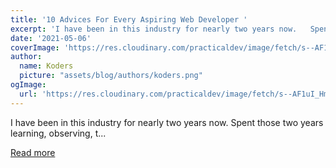```yaml
---
title: '10 Advices For Every Aspiring Web Developer '
excerpt: 'I have been in this industry for nearly two years now.   Spent those two years learning, observing, t...'
date: '2021-05-06'
coverImage: 'https://res.cloudinary.com/practicaldev/image/fetch/s--AF1uI_Hm--/c_imagga_scale,f_auto,fl_progressive,h_420,q_auto,w_1000/https://dev-to-uploads.s3.amazonaws.com/uploads/articles/hr98jmhc1c5zkfwhn1g1.png'
author:
  name: Koders
  picture: "assets/blog/authors/koders.png"
ogImage:
  url: 'https://res.cloudinary.com/practicaldev/image/fetch/s--AF1uI_Hm--/c_imagga_scale,f_auto,fl_progressive,h_420,q_auto,w_1000/https://dev-to-uploads.s3.amazonaws.com/uploads/articles/hr98jmhc1c5zkfwhn1g1.png'
---
```


I have been in this industry for nearly two years now.   Spent those two years learning, observing, t...

[Read more](https://dev.to/ubahthebuilder/10-advices-for-every-aspiring-web-developer-3lcj)
